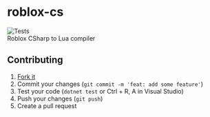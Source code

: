 # roblox-cs

![Tests](https://github.com/R-unic/roblox-cs/actions/workflows/tests.yml/badge.svg)  
Roblox CSharp to Lua compiler

## Contributing
1. [Fork it](https://github.com/R-unic/roblox-cs/fork)
2. Commit your changes (`git commit -m 'feat: add some feature'`)
3. Test your code (`dotnet test` or Ctrl + R, A in Visual Studio)
4. Push your changes (`git push`)
5. Create a pull request
